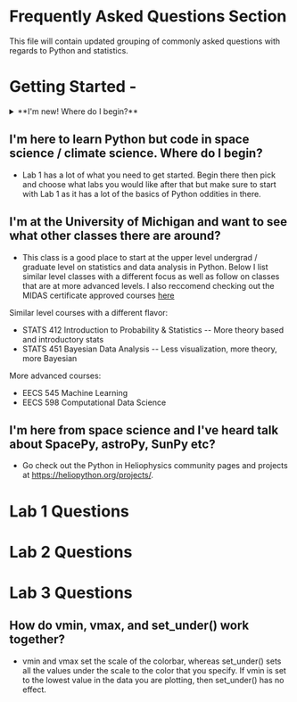 # Frequently Asked Questions Section
This file will contain updated grouping of commonly asked questions with regards to Python and statistics. 

# Getting Started - 

<details>
 <summary> 
  **I'm new! Where do I begin?**
 </summary>

 - If you are new to programming or new to Python: I reccomend going through each lab in the order it is presented. Lab 1 and beyond. Each one builds off the other. Go ahead and download the whole repository and work through it at the pace that feels right. I reccomend weekly lab time just so that it stays fresh! You can get Python for FREE through either through the Canopy or the Anaconda distribution. The labs were made and tested with the Anaconda distribution. 
</details>

## I'm here to learn Python but code in space science / climate science. Where do I begin?
- Lab 1 has a lot of what you need to get started. Begin there then pick and choose what labs you would like after that but make sure to start with Lab 1 as it has a lot of the basics of Python oddities in there. 

## I'm at the University of Michigan and want to see what other classes there are around?
- This class is a good place to start at the upper level undergrad / graduate level on statistics and data analysis in Python. Below I list similar level classes with a different focus as well as follow on classes that are at more advanced levels. I also reccomend checking out the MIDAS certificate approved courses [here](https://midas.umich.edu/certificate/approved-courses/)

Similar level courses with a different flavor: 
- STATS 412 Introduction to Probability & Statistics
-- More theory based and introductory stats
- STATS 451 Bayesian Data Analysis 
-- Less visualization, more theory, more Bayesian

More advanced courses:
- EECS 545 Machine Learning 
- EECS 598 Computational Data Science


## I'm here from space science and I've heard talk about SpacePy, astroPy, SunPy etc?
- Go check out the Python in Heliophysics community pages and projects at https://heliopython.org/projects/.

# Lab 1 Questions

# Lab 2 Questions

# Lab 3 Questions

## How do vmin, vmax, and set_under() work together?
- vmin and vmax set the scale of the colorbar, whereas set_under() sets all the values under the scale to the color that you specify. If vmin is set to the lowest value in the data you are plotting, then set_under() has no effect. 
